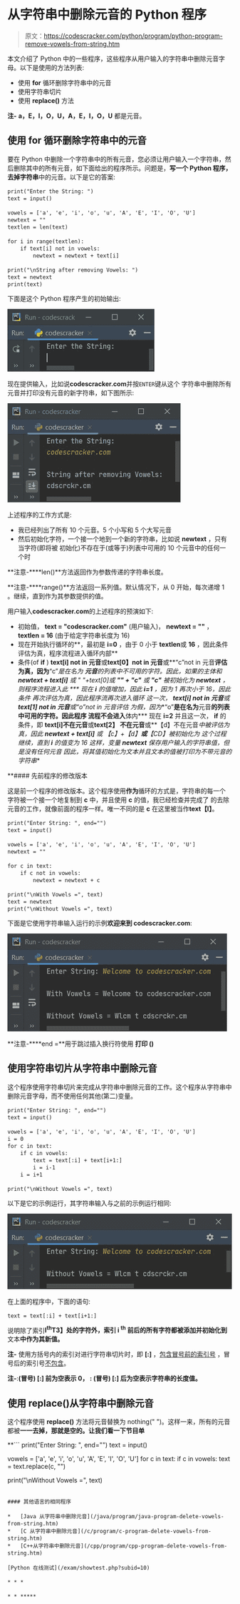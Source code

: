 # 从字符串中删除元音的 Python 程序

> 原文：<https://codescracker.com/python/program/python-program-remove-vowels-from-string.htm>

本文介绍了 Python 中的一些程序，这些程序从用户输入的字符串中删除元音字母。以下是使用的方法列表:

*   使用 **for** 循环删除字符串中的元音
*   使用字符串切片
*   使用 **replace()** 方法

**注-** **a，E，I，O，U，A，E，I，O，U** 都是元音。

## 使用 for 循环删除字符串中的元音

要在 Python 中删除一个字符串中的所有元音，您必须让用户输入一个字符串，然后删除其中的所有元音，如下面给出的程序所示。问题是，**写一个 Python 程序，去掉字符串**中的元音。以下是它的答案:

```
print("Enter the String: ")
text = input()

vowels = ['a', 'e', 'i', 'o', 'u', 'A', 'E', 'I', 'O', 'U']
newtext = ""
textlen = len(text)

for i in range(textlen):
    if text[i] not in vowels:
        newtext = newtext + text[i]

print("\nString after removing Vowels: ")
text = newtext
print(text)
```

下面是这个 Python 程序产生的初始输出:

![remove vowels from string python](img/0917146f8771523852d6dad679432fd7.png)

现在提供输入，比如说**codescracker.com**并按`ENTER`键从这个 字符串中删除所有元音并打印没有元音的新字符串，如下图所示:

![delete vowels from string python](img/fa28a9bcf5e7c611047c07ba05fc28d6.png)

上述程序的工作方式是:

*   我已经列出了所有 10 个元音。5 个小写和 5 个大写元音
*   然后初始化字符，一个接一个地到一个新的字符串，比如说 **newtext** ，只有当字符(即将被 初始化)不存在于(或等于)列表中可用的 10 个元音中的任何一个时

**注意-****len()**方法返回作为参数传递的字符串长度。

**注意-****range()**方法返回一系列值。默认情况下，从 0 开始，每次递增 1 。继续，直到作为其参数提供的值。

用户输入**codescracker.com**的上述程序的预演如下:

*   初始值， **text = "codescracker.com"** (用户输入)， **newtext = ""** ， **textlen = 16** (由于给定字符串长度为 16)
*   现在开始执行循环的**，最初是 **i=0** ，由于 0 小于 **textlen**或 **16** ，因此条件评估为真，程序流程进入循环内部**
*   条件(of **if** ) **text[i] not in 元音**或**text[0】not in 元音**或**“c”not in 元音**评估为真，因为**“c”**是在名为 **元音**的列表中不可用的字符。因此，如果的主体和 **newtext + text[i]** 或 **" "+text[0]**或 **"" + "c"** 或 **"c"** 被初始化为 **newtext** ，则程序流程进入此
***   现在 **i** 的值增加，因此 **i=1** ，因为 1 再次小于 16，因此条件 再次评估为真，因此程序流再次进入循环*   这一次， **text[i] not in 元音**或 **text[1] not in 元音**或**“o”not in 元音**评估 为假，因为**“o”**是在名为**元音**的列表中可用的字符。因此程序 流程不会进入**体内***   现在 **i=2** 并且这一次， **if** 的条件，即 **text[i]不在元音**或**text[2】 不在元音**或**【d】不在元音**中被评估为真，因此 **newtext + text[i]** 或 **【c】+【d】**或**【CD】**被初始化为*   这个过程继续，直到 **i** 的值变为 16*   这样，变量 **newtext** 保存用户输入的字符串值，但是没有任何元音*   因此，将其值初始化为**文本**并且**文本**的值被打印为不带元音的字符串**

 **#### 先前程序的修改版本

这是前一个程序的修改版本。这个程序使用**作为**循环的方式是，字符串的每一个 字符被一个接一个地复制到 **c** 中，并且使用 **c** 的值，我已经检查并完成了 的去除元音的工作，就像前面的程序一样。唯一不同的是 **c** 在这里被当作**text【I】**。

```
print("Enter String: ", end="")
text = input()

vowels = ['a', 'e', 'i', 'o', 'u', 'A', 'E', 'I', 'O', 'U']
newtext = ""

for c in text:
    if c not in vowels:
        newtext = newtext + c

print("\nWith Vowels =", text)
text = newtext
print("\nWithout Vowels =", text)
```

下面是它使用字符串输入运行的示例**欢迎来到 codescracker.com**:

![python remove vowels from string](img/13fec93f3f488b5fff16fee8b21948cb.png)

**注意-****end =**用于跳过插入换行符使用 **打印 ()**

## 使用字符串切片从字符串中删除元音

这个程序使用字符串切片来完成从字符串中删除元音的工作。这个程序从字符串中删除元音字母，而不使用任何其他(第二)变量。

```
print("Enter String: ", end="")
text = input()

vowels = ['a', 'e', 'i', 'o', 'u', 'A', 'E', 'I', 'O', 'U']
i = 0
for c in text:
    if c in vowels:
        text = text[:i] + text[i+1:]
        i = i-1
    i = i+1

print("\nWithout Vowels =", text)
```

以下是它的示例运行，其字符串输入与之前的示例运行相同:

![remove vowels from string using for loop python](img/433457678ee30f318475b1f33622e333.png)

在上面的程序中，下面的语句:

```
text = text[:i] + text[i+1:]
```

说明除了索引**I<sup>th</sup>T3】处的字符外，索引 **i <sup>th</sup>** 前后的所有字符都被添加并初始化到**文本**中作为其新值。**

**注-** 使用方括号内的索引对进行字符串切片时，即 **[:]** ，<u>包含冒号前的索引号</u> ，冒号后的索引号<u>不包含</u>。

**注-**:**(冒号) **[:]** 前为空表示 0， **:** (冒号) **[:]** 后为空表示字符串的长度值。**

## 使用 replace()从字符串中删除元音

这个程序使用 **replace()** 方法将元音替换为 nothing(" ")。这样一来，所有的元音 都被**一一去掉，那就是空的。让我们看一下节目单**

 **```
print("Enter String: ", end="")
text = input()

vowels = ['a', 'e', 'i', 'o', 'u', 'A', 'E', 'I', 'O', 'U']
for c in text:
    if c in vowels:
        text = text.replace(c, "")

print("\nWithout Vowels =", text)
```

#### 其他语言的相同程序

*   [Java 从字符串中删除元音](/java/program/java-program-delete-vowels-from-string.htm)
*   [C 从字符串中删除元音](/c/program/c-program-delete-vowels-from-string.htm)
*   [C++从字符串中删除元音](/cpp/program/cpp-program-delete-vowels-from-string.htm)

[Python 在线测试](/exam/showtest.php?subid=10)

* * *

* * *****